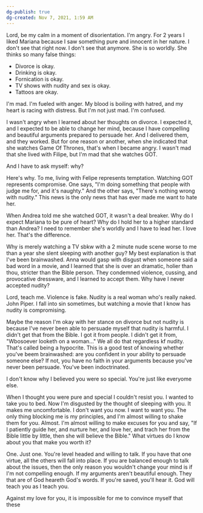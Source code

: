 ```yaml
---
dg-publish: true
dg-created: Nov 7, 2021, 1:59 AM
---
```


Lord, be my calm in a moment of disorientation. I'm angry. For 2 years I liked Mariana because I saw something pure and innocent in her nature. I don't see that right now. I don't see that anymore. She is so worldly. She thinks so many false things:

- Divorce is okay.
- Drinking is okay.
- Fornication is okay.
- TV shows with nudity and sex is okay.
- Tattoos are okay.

I'm mad. I'm fueled with anger. My blood is boiling with hatred, and my heart is racing with distress. But I'm not just mad. I'm confused.

I wasn't angry when I learned about her thoughts on divorce. I expected it, and I expected to be able to change her mind, because I have compelling and beautiful arguments prepared to persuade her. And I delivered them, and they worked. But for one reason or another, when she indicated that she watches Game Of Thrones, that's when I became angry. I wasn't mad that she lived with Filipe, but I'm mad that she watches GOT.

And I have to ask myself: why?

Here's why. To me, living with Felipe represents temptation. Watching GOT represents compromise. One says, "I'm doing something that people with judge me for, and it's naughty." And the other says, "There's nothing wrong with nudity." This news is the only news that has ever made me want to hate her.

When Andrea told me she watched GOT, it wasn't a deal breaker. Why do I expect Mariana to be pure of heart? Why do I hold her to a higher standard than Andrea? I need to remember she's worldly and I have to lead her. I love her. That's the difference.

Why is merely watching a TV sbkw with a 2 minute nude scene worse to me than a year she slent sleeping with another guy? My best explanation is that I've been brainwashed. Anna would gasp with disgust when someone said a bad word in a movie, and I learned that she is over an dramatic, holier than thou, stricter than the Bible person. They condemned violence, cussing, and provocative dressware, and I learned to accept them. Why have I never accepted nudity?

Lord, teach me. Violence is fake. Nudity is a real woman who's really naked. John Piper. I fall into sin sometimes, but watching a movie that I know has nudity is compromising.

Maybe the reason I'm okay with her stance on divorce but not nudity is because I've never been able to persuade myself that nudity is harmful. I didn't get that from the Bible. I got it from people. I didn't get it from, "Wbosoever looketh on a woman..." We all do that regardless kf nudity. That's called being a hypocrite. This is a good test of knowing whether you've beem brainwashed: are you confident in your ability to persuade someone else? If not, you have no faith in your arguments because you've never been persuade. You've been indoctrinated.

I don't know why I believed you were so special. You're just like everyome else.

When I thought you were pure and special I couldn't resist you. I wanted to take you to bed. Now I'm disgusted by the thought of sleeping with you. It makes me uncomfortable. I don't want you now. I want to want you. The only thing blocking me is my principles, and I'm almost willing to shake them for you. Almost. I'm almost willing to make excuses for you and say, "If I patiently guide her, and nurture her, and love her, and trach her from the Bible little by little, then she will believe the Bible." What virtues do I know about you that make you worth it?

One. Just one. You're level headed and willing to talk. If you have that one virtue, all the others will fall into place. If you are balanced enough to talk about the issues, then the only reason you wouldn't change your mind is if I'm not compelling enough. If my arguments aren't beautiful enough. They that are of God heareth God's words. If you're saved, you'll hear it. God will teach you as I teach you.

Against my love for you, it is impossible for me to convince myself that these 